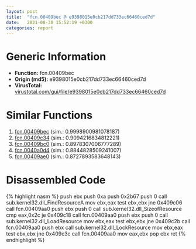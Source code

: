 ```yaml
---
layout: post
title:  "fcn.00409bec @ e9398015e0cb217dd733ec66460ced7d"
date:   2021-08-30 15:52:19 +0300
categories: report
---
```


# Generic Information
- **Function:** fcn.00409bec
- **Origin (md5):** e9398015e0cb217dd733ec66460ced7d
- **VirusTotal:** [virustotal.com/gui/file/e9398015e0cb217dd733ec66460ced7d][virustotal_ref]



# Similar Functions

1. [fcn.00409bec][similar_1_ref] (sim.: 0.9998900981078187)
2. [fcn.00409c34][similar_2_ref] (sim.: 0.9094216834812221)
3. [fcn.00409bc0][similar_3_ref] (sim.: 0.8978307006777289)
4. [fcn.0040a0d4][similar_4_ref] (sim.: 0.8844828509241007)
5. [fcn.00409ae0][similar_5_ref] (sim.: 0.8727893583648143)


# Disassembled Code

{% highlight nasm %}
push ebx
push 0xa
push 0x2b67
push 0
call sub.kernel32.dll_FindResourceA
mov ebx,eax
test ebx,ebx
jne 0x409c06
call fcn.00409aa0
push ebx
push 0
call sub.kernel32.dll_SizeofResource
cmp eax,0x2c
je 0x409c18
call fcn.00409aa0
push ebx
push 0
call sub.kernel32.dll_LoadResource
mov ebx,eax
test ebx,ebx
jne 0x409c2b
call fcn.00409aa0
push ebx
call sub.kernel32.dll_LockResource
mov ebx,eax
test ebx,ebx
jne 0x409c3c
call fcn.00409aa0
mov eax,ebx
pop ebx
ret 
{% endhighlight %}


[similar_1_ref]: /report/fcn.00409bec@e4a72fe437dbc99d650504e450f93aae
[similar_2_ref]: /report/fcn.00409c34@7610eb4a4e290563f87db1cc0480b6e7
[similar_3_ref]: /report/fcn.00409bc0@e1cfd2251920da7635928443c90c6b4d
[similar_4_ref]: /report/fcn.0040a0d4@4f80ac3d231aa2cc69a16e7195916d21
[similar_5_ref]: /report/fcn.00409ae0@241e401b92b37dc9e35b2948d20d17b3
[virustotal_ref]: https://www.virustotal.com/gui/file/e9398015e0cb217dd733ec66460ced7d